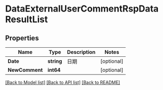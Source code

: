 # DataExternalUserCommentRspDataResultList

## Properties

Name | Type | Description | Notes
------------ | ------------- | ------------- | -------------
**Date** | **string** | 日期 | [optional] 
**NewComment** | **int64** |  | [optional] 

[[Back to Model list]](../README.md#documentation-for-models) [[Back to API list]](../README.md#documentation-for-api-endpoints) [[Back to README]](../README.md)


